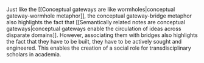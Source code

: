 ---
---

Just like the [[Conceptual gateways are like wormholes|conceptual gateway-wormhole metaphor]], the conceptual gateway-bridge metaphor also highlights the fact that [[Semantically related notes are conceptual gateways|conceptual gateways enable the circulation of ideas across disparate domains]]. However, associating them with bridges also highlights the fact that they have to be built, they have to be actively sought and engineered. This enables the creation of a social role for transdisciplinary scholars in academia.